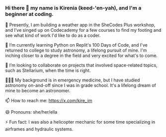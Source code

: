 ### Hi there 👋 my name is Kirenia (keed-'en-yah), and I'm a beginner at coding.
🔭 Presently, I am building a weather app in the SheCodes Plus workshop, and I've singed up on Codecademy for a few courses to find my footing and see what kind of work I'd like to do as a coder.

🌱 I’m currently learning Python on Replit's 100 Days of Code, and I've returned to college to study astronomy, a lifelong pursuit of mine. I'm inching closer to a degree in the field and very excited for what's to come.

👯 I’m looking to collaborate on projects that involved space-related topics, such as Stellarium, when the time is right.

👩🏽‍⚕️ My background is in emergency medicine, but I have studied astronomy on-and-off since I was in grade school. It's a lifelong dream of mine to become an astronomer. 

📫 How to reach me: https://x.com/kire_jm

😄 Pronouns: she/her/ella

⚡ Fun fact: I was also a helicopter mechanic for some time specializing in airframes and hydraulic systems.

